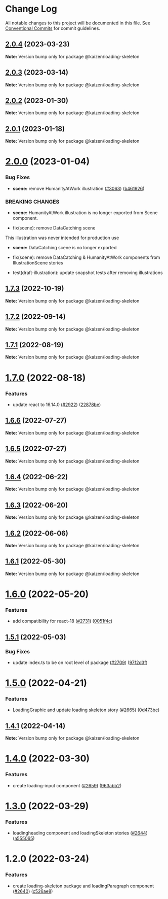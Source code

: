 # Change Log

All notable changes to this project will be documented in this file.
See [Conventional Commits](https://conventionalcommits.org) for commit guidelines.

## [2.0.4](https://github.com/cultureamp/kaizen-design-system/compare/@kaizen/loading-skeleton@2.0.3...@kaizen/loading-skeleton@2.0.4) (2023-03-23)

**Note:** Version bump only for package @kaizen/loading-skeleton





## [2.0.3](https://github.com/cultureamp/kaizen-design-system/compare/@kaizen/loading-skeleton@2.0.2...@kaizen/loading-skeleton@2.0.3) (2023-03-14)

**Note:** Version bump only for package @kaizen/loading-skeleton





## [2.0.2](https://github.com/cultureamp/kaizen-design-system/compare/@kaizen/loading-skeleton@2.0.1...@kaizen/loading-skeleton@2.0.2) (2023-01-30)

**Note:** Version bump only for package @kaizen/loading-skeleton





## [2.0.1](https://github.com/cultureamp/kaizen-design-system/compare/@kaizen/loading-skeleton@2.0.0...@kaizen/loading-skeleton@2.0.1) (2023-01-18)

**Note:** Version bump only for package @kaizen/loading-skeleton





# [2.0.0](https://github.com/cultureamp/kaizen-design-system/compare/@kaizen/loading-skeleton@1.7.3...@kaizen/loading-skeleton@2.0.0) (2023-01-04)


### Bug Fixes

* **scene:** remove HumanityAtWork illustration ([#3063](https://github.com/cultureamp/kaizen-design-system/issues/3063)) ([b461926](https://github.com/cultureamp/kaizen-design-system/commit/b46192688ef04874550a0b3ed1302ab2b88cce2a))


### BREAKING CHANGES

* **scene:** HumanityAtWork illustration is no longer exported from Scene component.

* fix(scene): remove DataCatching scene

This illustration was never intended for production use
* **scene:** DataCatching scene is no longer exported

* fix(scene): remove DataCatching & HumanityAtWork components from IllustrationScene stories

* test(draft-illustration): update snapshot tests after removing illustrations





## [1.7.3](https://github.com/cultureamp/kaizen-design-system/compare/@kaizen/loading-skeleton@1.7.2...@kaizen/loading-skeleton@1.7.3) (2022-10-19)

**Note:** Version bump only for package @kaizen/loading-skeleton





## [1.7.2](https://github.com/cultureamp/kaizen-design-system/compare/@kaizen/loading-skeleton@1.7.1...@kaizen/loading-skeleton@1.7.2) (2022-09-14)

**Note:** Version bump only for package @kaizen/loading-skeleton





## [1.7.1](https://github.com/cultureamp/kaizen-design-system/compare/@kaizen/loading-skeleton@1.7.0...@kaizen/loading-skeleton@1.7.1) (2022-08-19)

**Note:** Version bump only for package @kaizen/loading-skeleton





# [1.7.0](https://github.com/cultureamp/kaizen-design-system/compare/@kaizen/loading-skeleton@1.6.6...@kaizen/loading-skeleton@1.7.0) (2022-08-18)


### Features

* update react to 16.14.0 ([#2922](https://github.com/cultureamp/kaizen-design-system/issues/2922)) ([22878be](https://github.com/cultureamp/kaizen-design-system/commit/22878beee1884e2f58d0447b3908321937175228))





## [1.6.6](https://github.com/cultureamp/kaizen-design-system/compare/@kaizen/loading-skeleton@1.6.5...@kaizen/loading-skeleton@1.6.6) (2022-07-27)

**Note:** Version bump only for package @kaizen/loading-skeleton





## [1.6.5](https://github.com/cultureamp/kaizen-design-system/compare/@kaizen/loading-skeleton@1.6.4...@kaizen/loading-skeleton@1.6.5) (2022-07-27)

**Note:** Version bump only for package @kaizen/loading-skeleton





## [1.6.4](https://github.com/cultureamp/kaizen-design-system/compare/@kaizen/loading-skeleton@1.6.3...@kaizen/loading-skeleton@1.6.4) (2022-06-22)

**Note:** Version bump only for package @kaizen/loading-skeleton





## [1.6.3](https://github.com/cultureamp/kaizen-design-system/compare/@kaizen/loading-skeleton@1.6.2...@kaizen/loading-skeleton@1.6.3) (2022-06-20)

**Note:** Version bump only for package @kaizen/loading-skeleton





## [1.6.2](https://github.com/cultureamp/kaizen-design-system/compare/@kaizen/loading-skeleton@1.6.1...@kaizen/loading-skeleton@1.6.2) (2022-06-06)

**Note:** Version bump only for package @kaizen/loading-skeleton





## [1.6.1](https://github.com/cultureamp/kaizen-design-system/compare/@kaizen/loading-skeleton@1.6.0...@kaizen/loading-skeleton@1.6.1) (2022-05-30)

**Note:** Version bump only for package @kaizen/loading-skeleton





# [1.6.0](https://github.com/cultureamp/kaizen-design-system/compare/@kaizen/loading-skeleton@1.5.1...@kaizen/loading-skeleton@1.6.0) (2022-05-20)


### Features

* add compatibility for react-18 ([#2731](https://github.com/cultureamp/kaizen-design-system/issues/2731)) ([0051f4c](https://github.com/cultureamp/kaizen-design-system/commit/0051f4cee82895acc2c2f44fc7bf8063857de57e))





## [1.5.1](https://github.com/cultureamp/kaizen-design-system/compare/@kaizen/loading-skeleton@1.5.0...@kaizen/loading-skeleton@1.5.1) (2022-05-03)


### Bug Fixes

* update index.ts to be on root level of package ([#2709](https://github.com/cultureamp/kaizen-design-system/issues/2709)) ([97f2d3f](https://github.com/cultureamp/kaizen-design-system/commit/97f2d3fc1c00811c7f731a5811f38880b1855014))





# [1.5.0](https://github.com/cultureamp/kaizen-design-system/compare/@kaizen/loading-skeleton@1.4.1...@kaizen/loading-skeleton@1.5.0) (2022-04-21)


### Features

* LoadingGraphic and update loading skeleton story ([#2665](https://github.com/cultureamp/kaizen-design-system/issues/2665)) ([0d473bc](https://github.com/cultureamp/kaizen-design-system/commit/0d473bcd6fb0ef0ed5218af2e4708b3fc6d59c6e))





## [1.4.1](https://github.com/cultureamp/kaizen-design-system/compare/@kaizen/loading-skeleton@1.4.0...@kaizen/loading-skeleton@1.4.1) (2022-04-14)

**Note:** Version bump only for package @kaizen/loading-skeleton





# [1.4.0](https://github.com/cultureamp/kaizen-design-system/compare/@kaizen/loading-skeleton@1.3.0...@kaizen/loading-skeleton@1.4.0) (2022-03-30)


### Features

* create loading-input component ([#2659](https://github.com/cultureamp/kaizen-design-system/issues/2659)) ([963abb2](https://github.com/cultureamp/kaizen-design-system/commit/963abb2f1d82316448942f07eaa457113d19a073))





# [1.3.0](https://github.com/cultureamp/kaizen-design-system/compare/@kaizen/loading-skeleton@1.2.0...@kaizen/loading-skeleton@1.3.0) (2022-03-29)


### Features

* loadingheading component and loadingSkeleton stories ([#2644](https://github.com/cultureamp/kaizen-design-system/issues/2644)) ([a555065](https://github.com/cultureamp/kaizen-design-system/commit/a55506509f096cbfbe7a77ba50b8937eb01caa9b))





# 1.2.0 (2022-03-24)


### Features

* create loading-skeleton package and loadingParagraph component ([#2640](https://github.com/cultureamp/kaizen-design-system/issues/2640)) ([c526ae8](https://github.com/cultureamp/kaizen-design-system/commit/c526ae83af65243cf853ecc2a7f5769e90b2f9af))
